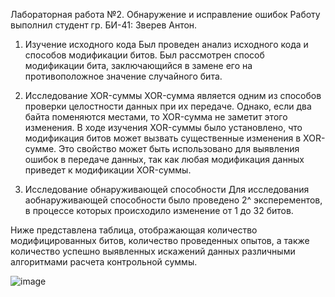 Лабораторная работа №2. Обнаружение и исправление ошибок
Работу выполнил студент гр. БИ-41: Зверев Антон.

1. Изучение исходного кода
Был проведен анализ исходного кода и способов модификации битов. Был рассмотрен способ модификации бита, заключающийся в замене его на противоположное значение случайного бита.

2. Исследование XOR-суммы
XOR-сумма является одним из способов проверки целостности данных при их передаче. Однако, если два байта поменяются местами, то XOR-сумма не заметит этого изменения. В ходе изучения XOR-суммы было установлено, что модификация битов может вызвать существенные изменения в XOR-сумме. Это свойство может быть использовано для выявления ошибок в передаче данных, так как любая модификация данных приведет к модификации XOR-суммы.

3. Исследование обнаруживающей способности
Для исследования аобнаруживающей способности было проведено 2^ эксперементов, в процессе которых происходило изменение от 1 до 32 битов.

Ниже представлена таблица, отображающая количество модифицированных битов, количество проведенных опытов, а также количество успешно выявленных искажений данных различными алгоритмами расчета контрольной суммы.

![image](https://github.com/sdamnt/MAISABPO/assets/145904134/393787a2-9e93-4fc4-a016-b88a8cbb880f)


